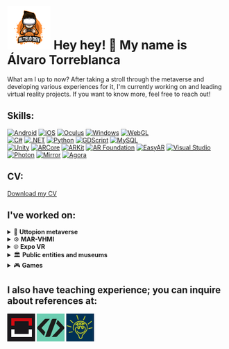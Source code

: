 # ![Logo](https://github.com/Torreblozano/Torreblozano/blob/main/Artboard%201%20(1).png) Hey hey! 👋 My name is Álvaro Torreblanca

What am I up to now? After taking a stroll through the metaverse and developing various experiences for it, I'm currently working on and leading virtual reality projects. If you want to know more, feel free to reach out! 

## Skills:
[![Android](https://img.shields.io/badge/&nbsp;-Android-green?logo=android&color=2E7D32)](https://www.android.com/)
[![iOS](https://img.shields.io/badge/&nbsp;-iOS-blue?logo=ios)](https://www.apple.com/ios/)
[![Oculus](https://img.shields.io/badge/&nbsp;-Oculus-grey?logo=oculus)](https://www.oculus.com/)
[![Windows](https://img.shields.io/badge/&nbsp;-Windows-blue?logo=windows)](https://www.microsoft.com/windows/)
[![WebGL](https://img.shields.io/badge/WebGL-990000?style=flat&logo=webgl&logoColor=white)](https://developer.mozilla.org/en-US/docs/Web/API/WebGL_API)
</br>
[![C#](https://img.shields.io/badge/&nbsp;-C%23-purple?logo=c-sharp)](https://docs.microsoft.com/en-us/dotnet/csharp/)
[![.NET](https://img.shields.io/badge/&nbsp;-512BD4?logo=.net&color=512BD4)](https://dotnet.microsoft.com/)
[![Python](https://img.shields.io/badge/&nbsp;-Python-3776AB?logo=python&color=f6d754)](https://www.python.org/)
[![GDScript](https://img.shields.io/badge/&nbsp;-GDScript-000?logo=godot-engine&color=000)](https://docs.godotengine.org/en/stable/getting_started/scripting/gdscript/index.html)
[![MySQL](https://img.shields.io/badge/MySQL-4479A1?logo=mysql&logoColor=white&color=4479A1)](https://www.mysql.com/)
</br>
[![Unity](https://img.shields.io/badge/Unity-000000?style=flat&logo=unity&logoColor=white)](https://unity.com/)
[![ARCore](https://img.shields.io/badge/ARCore-00C853?style=flat&logo=google&logoColor=white)](https://developers.google.com/ar)
[![ARKit](https://img.shields.io/badge/ARKit-4FC3F7?style=flat&logo=apple&logoColor=white)](https://developer.apple.com/documentation/arkit)
[![AR Foundation](https://img.shields.io/badge/AR_Foundation-000000?style=flat&logo=unity&logoColor=white)](https://docs.unity3d.com/2019.4/Documentation/)
[![EasyAR](https://img.shields.io/badge/EasyAR-Augmented%20Reality-blue)](https://www.easyar.com/)
[![Visual Studio](https://img.shields.io/badge/Visual_Studio-5C2D91?style=flat&logo=visual-studio&logoColor=white)](https://visualstudio.microsoft.com/)
</br>
[![Photon](https://img.shields.io/badge/Photon-Unity%20Networking-blue.svg)](https://www.photonengine.com/)
[![Mirror](https://img.shields.io/badge/Mirror-Unity%20Networking-brightgreen.svg)](https://mirror-networking.com/)
[![Agora](https://img.shields.io/badge/Agora-Video%20Calling-brightgreen)](https://www.agora.io/)

## CV:
[Download my CV](CV2024.pdf)

## I've worked on:

<details>
<summary>🚀 <b>Uttopion metaverse</b></summary>
</br>
  
[![Unity](https://img.shields.io/badge/Unity-000000?style=flat&logo=unity&logoColor=white)](https://unity.com/)
[![C#](https://img.shields.io/badge/&nbsp;-C%23-purple?logo=c-sharp)](https://docs.microsoft.com/en-us/dotnet/csharp/)
[![.NET](https://img.shields.io/badge/&nbsp;-512BD4?logo=.net&color=512BD4)](https://dotnet.microsoft.com/)
[![Visual Studio](https://img.shields.io/badge/Visual_Studio-5C2D91?style=flat&logo=visual-studio&logoColor=white)](https://visualstudio.microsoft.com/)
[![WebGL](https://img.shields.io/badge/WebGL-990000?style=flat&logo=webgl&logoColor=white)](https://developer.mozilla.org/en-US/docs/Web/API/WebGL_API)
[![Android](https://img.shields.io/badge/&nbsp;-Android-green?logo=android&color=2E7D32)](https://www.android.com/)
[![iOS](https://img.shields.io/badge/&nbsp;-iOS-blue?logo=ios)](https://www.apple.com/ios/)
[![Mirror](https://img.shields.io/badge/Mirror-Unity%20Networking-brightgreen.svg)](https://mirror-networking.com/)

"Uttopion 'The content metaverse' is the first Spanish metaverse and its main goal is to revolutionize the way content is created, shared, and consumed in virtual spaces."

<a href="https://uttopion.com">
  <table style="width:100%">
    <tr>
      <td>
        <img src="ebdce2184099239.Y3JvcCw4MDgsNjMyLDAsMA.jpg" alt="Metaverse" width="400" />
      </td>
      <td>
        <img src="ff8b72184099239.654b90b709902.png" alt="Multiplayer" width="400" />
      </td>
      <td>
        <img src="4b75a2184099239.654b90b703790.jpg" alt="Webgl" width="400" />
      </td>
    </tr>
  </table>
</a>

</details>

<details>
<summary>⚙️ <b>MAR-VHMI</b></summary>
</br>
  
[![Unity](https://img.shields.io/badge/Unity-000000?style=flat&logo=unity&logoColor=white)](https://unity.com/)
[![C#](https://img.shields.io/badge/&nbsp;-C%23-purple?logo=c-sharp)](https://docs.microsoft.com/en-us/dotnet/csharp/)
[![.NET](https://img.shields.io/badge/&nbsp;-512BD4?logo=.net&color=512BD4)](https://dotnet.microsoft.com/)
[![Visual Studio](https://img.shields.io/badge/Visual_Studio-5C2D91?style=flat&logo=visual-studio&logoColor=white)](https://visualstudio.microsoft.com/)
[![Python](https://img.shields.io/badge/&nbsp;-Python-3776AB?logo=python&color=f6d754)](https://www.python.org/)  

Interactive and flexible product for virtualisation of machines and their environment. HMI 4.0 interaction.

Product for the conversion of any machine into a Machine 4.0 with sensorisation, intelligent measurement, communication, monitoring and bi-directional interaction from a virtualised model.
Communication decoupled by MQTT.
Advanced flexible sensorics for productive means.
Intelligent measurement with artificial vision.
Scalable comfort sensorics.
Simplified digital twin.
Product that also adds interactive 3D machine manuals connected that in addition to having all the documentation, plans, etc… has help tools such as adjustment videos, videos or animated ranges to help in the different functions as well as specific tools to section the 3D and help the technician.
Product that also adds the geolocation of any elements that you want to sensor related to the machine. These can be other moving machines such as forklifts, people or objects. For this it has a technological recurrence system (Wifi + Gos + Lora).
MAR-VHMI is a product to be able to interact with machines and their environment in an easy, flexible and economical way…

<a href="https://youtu.be/P949gt2c9WM?si=vzGjjcB6MsXONNXG">
  <table style="width:100%">
    <tr>
      <td>
        <img src="adf045182572775.652ffd5ecd1ae.png" alt="AR" width="400" />
      </td>
      <td>
        <img src="ff0b86182572775.652ffd5ed039c.png" alt="VR" width="400" />
      </td>
      <td>
        <img src="72b0e4182572775.652ffd5ece63b.png" alt="XR" width="400" />
      </td>
    </tr>
  </table>
</a>

</details>

<details>
<summary>🌐 <b>Expo VR</b></summary>
</br>
  
[![Unity](https://img.shields.io/badge/Unity-000000?style=flat&logo=unity&logoColor=white)](https://unity.com/)
[![C#](https://img.shields.io/badge/&nbsp;-C%23-purple?logo=c-sharp)](https://docs.microsoft.com/en-us/dotnet/csharp/)
[![.NET](https://img.shields.io/badge/&nbsp;-512BD4?logo=.net&color=512BD4)](https://dotnet.microsoft.com/)
[![Visual Studio](https://img.shields.io/badge/Visual_Studio-5C2D91?style=flat&logo=visual-studio&logoColor=white)](https://visualstudio.microsoft.com/)
[![WebGL](https://img.shields.io/badge/WebGL-990000?style=flat&logo=webgl&logoColor=white)](https://developer.mozilla.org/en-US/docs/Web/API/WebGL_API)
[![Agora](https://img.shields.io/badge/Agora-Video%20Calling-brightgreen)](https://www.agora.io/)


Prototype of the first online trade fairs for businesses that emerged as a result of the isolation during the COVID-19 pandemic.

<a href="https://www.vaudience.ai">
  <table style="width:100%">
    <tr>
      <td>
        <img src="40cfff124248545.61002c46924fc.png" alt="Photon" width="400" />
      </td>
      <td>
        <img src="bbabf5124248545.61003ea6d2a5c.jpg" alt="Unity multiplayer" width="400" />
      </td>
      <td>
        <img src="f066e1124248545.61003ea6d1cc5.jpg" alt="Virual fairs" width="400" />
      </td>
    </tr>
  </table>
</a>

</details>

</details>

<details>
<summary>🏛️ <b>Public entities and museums</b></summary>
</br>
  
[![Unity](https://img.shields.io/badge/Unity-000000?style=flat&logo=unity&logoColor=white)](https://unity.com/)
[![C#](https://img.shields.io/badge/&nbsp;-C%23-purple?logo=c-sharp)](https://docs.microsoft.com/en-us/dotnet/csharp/)
[![.NET](https://img.shields.io/badge/&nbsp;-512BD4?logo=.net&color=512BD4)](https://dotnet.microsoft.com/)
[![Visual Studio](https://img.shields.io/badge/Visual_Studio-5C2D91?style=flat&logo=visual-studio&logoColor=white)](https://visualstudio.microsoft.com/)
[![ARCore](https://img.shields.io/badge/ARCore-00C853?style=flat&logo=google&logoColor=white)](https://developers.google.com/ar)
[![ARKit](https://img.shields.io/badge/ARKit-4FC3F7?style=flat&logo=apple&logoColor=white)](https://developer.apple.com/documentation/arkit)
[![AR Foundation](https://img.shields.io/badge/AR_Foundation-000000?style=flat&logo=unity&logoColor=white)](https://docs.unity3d.com/2019.4/Documentation/)
[![EasyAR](https://img.shields.io/badge/EasyAR-Augmented%20Reality-blue)](https://www.easyar.com/)
[![Oculus](https://img.shields.io/badge/&nbsp;-Oculus-grey?logo=oculus)](https://www.oculus.com/)

Various augmented reality and virtual reality projects for public entities or museums.

 <table style="width:100%">
    <tr>
      <td>
        <a href="https://apkpure.com/es/murallas-de-arjona/com.Dom3D.MurallasDeArjona">
          <img src="Arjona.jpg" width="400" />
        </a>     
      </td>
      <td>
         <a href="https://www.nubiaconsultores.es/nubia-presenta-en-el-ayuntamiento-de-roquetas-de-mar-la-nueva-app-roquetas-de-mar-una-mar-de-culturas/">
          <img src="Roquetas.jpg" width="400" />
        </a>  
      </td>
      <td>
        <a href="https://play.google.com/store/apps/details?id=com.Dom3D.JardinDelAlfarero&hl=es&gl=US">
          <img src="Alfarero.jpg" width="400" />
        </a>  
      </td>
    </tr>
  </table>

</details>

<details>
<summary>🎮 <b>Games</b></summary>
</br>
  
[![Unity](https://img.shields.io/badge/Unity-000000?style=flat&logo=unity&logoColor=white)](https://unity.com/)
[![C#](https://img.shields.io/badge/&nbsp;-C%23-purple?logo=c-sharp)](https://docs.microsoft.com/en-us/dotnet/csharp/)
[![.NET](https://img.shields.io/badge/&nbsp;-512BD4?logo=.net&color=512BD4)](https://dotnet.microsoft.com/)
[![Visual Studio](https://img.shields.io/badge/Visual_Studio-5C2D91?style=flat&logo=visual-studio&logoColor=white)](https://visualstudio.microsoft.com/)

Prototypes. Games for companies. Games for fairs and events

 <table style="width:100%">
    <tr>
      <td>
        <a href="https://play.google.com/store/apps/details?id=com.vivastudios.idle.hospital.tycoon.empire&hl=en">
          <img src="Hospital.jpg" width="400" />
          <p><i>Prototype for presentation to the publisher with the company Six Sides Union</i></p>
        </a>     
      </td>
      <td>
         <a href="https://www.amazon.es/Perita-Studio-Test-del-Calamar/dp/B01MTLAY1M">
          <iframe width="400" height="225" src="https://www.youtube.com/embed/bFOkS5tnC-I" title="YouTube video player" frameborder="0" allow="accelerometer; autoplay; clipboard-write; encrypted-media; gyroscope; picture-in-picture" allowfullscreen></iframe>
        </a>  
      </td>    
    </tr>
  </table>

</details>


## I also have teaching experience; you can inquire about references at:

[![Implika](https://github.com/Torreblozano/Torreblozano/blob/ee22f2cce474c9ce18dd30877215c0abe2cc4c53/logoImplika.png)](https://www.implika.es)
[![CodeSpace](https://github.com/Torreblozano/Torreblozano/blob/ee22f2cce474c9ce18dd30877215c0abe2cc4c53/LogoCodeSpace.png)](https://codespaceacademy.com)
[![Ingeio](https://github.com/Torreblozano/Torreblozano/blob/ee22f2cce474c9ce18dd30877215c0abe2cc4c53/LogoIngenio.png)](https://centroingenio.es)


